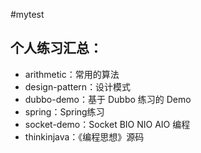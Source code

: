 #mytest

## 个人练习汇总：
* arithmetic：常用的算法
* design-pattern：设计模式 
* dubbo-demo：基于 Dubbo 练习的 Demo
* spring：Spring练习
* socket-demo：Socket BIO NIO AIO 编程
* thinkinjava：《编程思想》源码